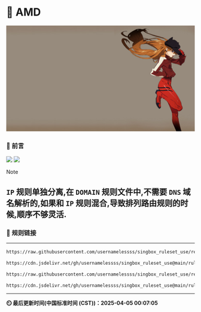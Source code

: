 
# 🧸 AMD
![](https://raw.githubusercontent.com/usernamelessss/picture-bed/main/images/202504042256831.jpg)
### 📣 前言
![](https://shields.io/badge/-移除重复规则-ff69b4) ![](https://shields.io/badge/-IP&nbsp;规则单独存放不与&nbsp;DOMAIN&nbsp;等混合-green)
> [!NOTE]
**`IP` 规则单独分离,在 `DOMAIN` 规则文件中,不需要 `DNS` 域名解析的,如果和 `IP` 规则混合,导致排列路由规则的时候,顺序不够灵活.**
---

###  🔗 规则链接
---

```url
https://raw.githubusercontent.com/usernamelessss/singbox_ruleset_use/refs/heads/main/rule/AMD/AMD_No_IP.json
```

```url
https://cdn.jsdelivr.net/gh/usernamelessss/singbox_ruleset_use@main/rule/AMD/AMD_No_IP.json
```

```url
https://raw.githubusercontent.com/usernamelessss/singbox_ruleset_use/refs/heads/main/rule/AMD/AMD_No_IP.srs
```

```url
https://cdn.jsdelivr.net/gh/usernamelessss/singbox_ruleset_use@main/rule/AMD/AMD_No_IP.srs
```

---
**⏲️ 最后更新时间(中国标准时间 (CST))：2025-04-05 00:07:05**